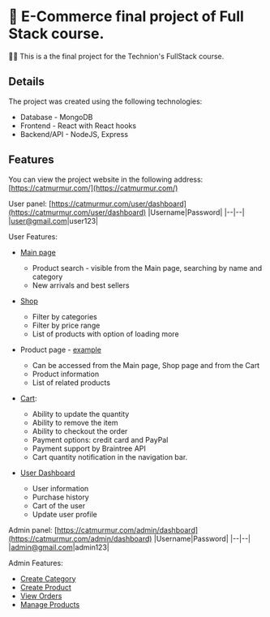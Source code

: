 # 🛒 E-Commerce final project of Full Stack course.

👩‍🎓 This is a the final project for the Technion's FullStack course.

## Details
The project was created using the following technologies:
 - Database - MongoDB
 - Frontend - React with React hooks
 - Backend/API - NodeJS, Express

## Features

You can view the project website in the following address: [https://catmurmur.com/](https://catmurmur.com/)

User panel: [https://catmurmur.com/user/dashboard](https://catmurmur.com/user/dashboard)
|Username|Password|
|--|--|
|user@gmail.com|user123|

User Features:

 - [Main page](https://catmurmur.com/)
	 - Product search - visible from the Main page, searching by name and category
	 - New arrivals and best sellers

 - [Shop](https://catmurmur.com/shop)
	 - Filter by categories
	 - Filter by price range
	 - List of products with option of loading more

 
 - Product page - [example](https://catmurmur.com/product/5e4693fdd7ac9735a0fbaca4) 
	 - Can be accessed from the Main page, Shop page and from the Cart
	 - Product information 
	 - List of related products

 - [Cart](https://catmurmur.com/cart):
	 - Ability to update the quantity
	 - Ability to remove the item
	 - Ability to checkout the order
	 - Payment options: credit card and PayPal
	 - Payment support by Braintree API
	 - Cart quantity notification in the navigation bar.

 - [User Dashboard](https://catmurmur.com/user/dashboard)
	 - User information
	 - Purchase history
	 - Cart of the user
	 - Update user profile


Admin panel: [https://catmurmur.com/admin/dashboard](https://catmurmur.com/admin/dashboard)
|Username|Password|
|--|--|
|admin@gmail.com|admin123|

Admin Features:
 - [Create Category](https://catmurmur.com/create/category)
 - [Create Product](https://catmurmur.com/create/product)
 - [View Orders](https://catmurmur.com/admin/orders)
 - [Manage Products](https://catmurmur.com/admin/products)
